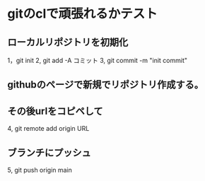 # gitのclで頑張れるかテスト

## ローカルリポジトリを初期化
1，git init
2, git add -A
コミット
3, git commit -m "init commit"

## githubのページで新規でリポジトリ作成する。
## その後urlをコピペして
4, git remote add origin URL

## ブランチにプッシュ
5, git push origin main